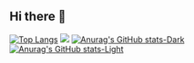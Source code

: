 ## Hi there 👋

[![Top Langs](https://github-readme-stats.vercel.app/api/top-langs/?username=Hi-Tech-Mechanic&layout=donut&hide=ShaderLab,tcl)](https://github.com/Hi-Tech-Mechanic/github-readme-stats)
![](https://github-readme-stats.vercel.app/api?username=Hi-Tech-Mechanic&show_icons=true&theme=radical)
[![Anurag's GitHub stats-Dark](https://github-readme-stats.vercel.app/api?username=anuraghazra&show_icons=true&theme=dark#gh-dark-mode-only)](https://github.com/anuraghazra/github-readme-stats#gh-dark-mode-only)
[![Anurag's GitHub stats-Light](https://github-readme-stats.vercel.app/api?username=anuraghazra&show_icons=true&theme=default#gh-light-mode-only)](https://github.com/anuraghazra/github-readme-stats#gh-light-mode-only)

